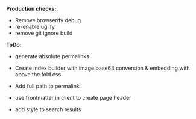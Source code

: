 __Production checks:__

  - Remove browserify debug
  - re-enable uglify
  - remove git ignore build


__ToDo:__

  - generate absolute permalinks

  - Create index builder with image base64 conversion & embedding with above the fold css.
  - Add full path to permalink

  - use frontmatter in client to create page header

  - add style to search results
